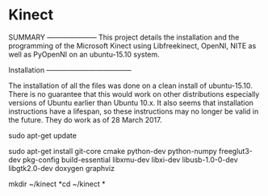 # Kinect

SUMMARY
———————
This project details the installation and the programming of the Microsoft Kinect using Libfreekinect, OpenNI, NITE as well as PyOpenNI on an ubuntu-15.10 system. 

Installation
————————————

The installation of all the files was done on a clean install of ubuntu-15.10. There is no guarantee that this would work on other distributions especially versions of Ubuntu earlier than Ubuntu 10.x. It also seems that installation instructions have a lifespan, so these instructions may no longer be valid in the future. They do work as of 28 March 2017. 

sudo apt-get update

sudo apt-get install git-core cmake python-dev python-numpy freeglut3-dev pkg-config build-essential libxmu-dev libxi-dev libusb-1.0-0-dev libgtk2.0-dev doxygen graphviz

mkdir ~/kinect
*cd ~/kinect *